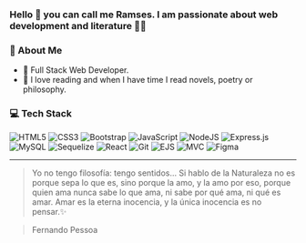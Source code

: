 ### Hello 👋 you can call me Ramses. I am passionate about web development and literature 📖💖

### 📌 About Me

-   💎 Full Stack Web Developer.
-   📕 I love reading and when I have time I read novels, poetry or philosophy.


###  💻 Tech Stack
![HTML5](https://img.shields.io/badge/html5-%23E34F26.svg?style=for-the-badge&logo=html5&logoColor=white) ![CSS3](https://img.shields.io/badge/css3-%231572B6.svg?style=for-the-badge&logo=css3&logoColor=white) ![Bootstrap](https://img.shields.io/badge/bootstrap-%23563D7C.svg?style=for-the-badge&logo=bootstrap&logoColor=white) ![JavaScript](https://img.shields.io/badge/javascript-%23323330.svg?style=for-the-badge&logo=javascript&logoColor=%23F7DF1E) ![NodeJS](https://img.shields.io/badge/node.js-6DA55F?style=for-the-badge&logo=node.js&logoColor=white) ![Express.js](https://img.shields.io/badge/express.js-%23404d59.svg?style=for-the-badge&logo=express&logoColor=%2361DAFB)  ![MySQL](https://img.shields.io/badge/mysql-%2300000f.svg?style=for-the-badge&logo=mysql&logoColor=white) ![Sequelize](https://img.shields.io/badge/sequelize-%23564D4F.svg?style=for-the-badge&logo=sequelize&logoColor=white) ![React](https://img.shields.io/badge/react-%2320232a.svg?style=for-the-badge&logo=react&logoColor=%2361DAFB) ![Git](https://img.shields.io/badge/git-%23F05032.svg?style=for-the-badge&logo=git&logoColor=white) ![EJS](https://img.shields.io/badge/ejs-%23A91E50.svg?style=for-the-badge&logo=ejs&logoColor=white) ![MVC](https://img.shields.io/badge/MVC-%23008080.svg?style=for-the-badge) ![Figma](https://img.shields.io/badge/figma-%23F24E1E.svg?style=for-the-badge&logo=figma&logoColor=white) 

---

> Yo no tengo filosofía: tengo sentidos…
> Si hablo de la Naturaleza no es porque sepa lo que es, sino porque la amo, y la amo por eso,
> porque quien ama nunca sabe lo que ama,
> ni sabe por qué ama, ni qué es amar.
> Amar es la eterna inocencia,
> y la única inocencia es no pensar.✨

> Fernando Pessoa
